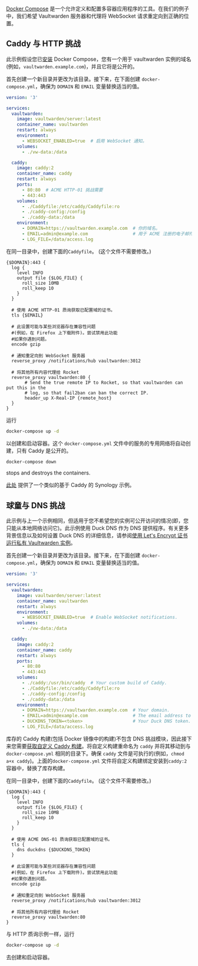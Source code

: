 [Docker Compose](https://docs.docker.com/compose/) 是一个允许定义和配置多容器应用程序的工具。在我们的例子中，我们希望 Vaultwarden 服务器和代理将 WebSocket 请求重定向到正确的位置。

## Caddy 与 HTTP 挑战

此示例假设您已[安装](https://docs.docker.com/compose/install/) Docker Compose，您有一个用于 vaultwarden 实例的域名(例如，`vaultwarden.example.com`)，并且它将是公开的。

首先创建一个新目录并更改为该目录。接下来，在下面创建 `docker-compose.yml`，确保为 `DOMAIN` 和 `EMAIL` 变量替换适当的值。

```yaml
version: '3'

services:
  vaultwarden:
    image: vaultwarden/server:latest
    container_name: vaultwarden
    restart: always
    environment:
      - WEBSOCKET_ENABLED=true  # 启用 WebSocket 通知。
    volumes:
      - ./vw-data:/data

  caddy:
    image: caddy:2
    container_name: caddy
    restart: always
    ports:
      - 80:80  # ACME HTTP-01 挑战需要
      - 443:443
    volumes:
      - ./Caddyfile:/etc/caddy/Caddyfile:ro
      - ./caddy-config:/config
      - ./caddy-data:/data
    environment:
      - DOMAIN=https://vaultwarden.example.com  # 你的域名。
      - EMAIL=admin@example.com                 # 用于 ACME 注册的电子邮件地址。
      - LOG_FILE=/data/access.log
```

在同一目录中，创建下面的`Caddyfile`。 (这个文件不需要修改。)
```
{$DOMAIN}:443 {
  log {
    level INFO
    output file {$LOG_FILE} {
      roll_size 10MB
      roll_keep 10
    }
  }

  # 使用 ACME HTTP-01 质询获取已配置域的证书。
  tls {$EMAIL}

  # 此设置可能与某些浏览器存在兼容性问题
  #(例如，在 Firefox 上下载附件)。尝试禁用此功能
  #如果你遇到问题。
  encode gzip

  # 通知重定向到 WebSocket 服务器
  reverse_proxy /notifications/hub vaultwarden:3012

  # 将其他所有内容代理给 Rocket
  reverse_proxy vaultwarden:80 {
       # Send the true remote IP to Rocket, so that vaultwarden can put this in the
       # log, so that fail2ban can ban the correct IP.
       header_up X-Real-IP {remote_host}
  }
}
```

运行
```bash
docker-compose up -d
```
以创建和启动容器。这个 `docker-compose.yml` 文件中的服务的专用网络将自动创建，只有 Caddy 是公开的。

```bash
docker-compose down
```
stops and destroys the containers.

[此处](https://github.com/sosandroid/docker-bitwarden_rs-caddy-synology) 提供了一个类似的基于 Caddy 的 Synology 示例。

## 球童与 DNS 挑战

此示例与上一个示例相同，但适用于您不希望您的实例可公开访问的情况(即，您只能从本地网络访问它)。此示例使用 Duck DNS 作为 DNS 提供程序。有关更多背景信息以及如何设置 Duck DNS 的详细信息，请参阅[使用 Let's Encrypt 证书运行私有 Vaultwarden 实例](Running-a-private-vaultwarden-instance-with-Let's-Encrypt-certs)。

首先创建一个新目录并更改为该目录。接下来，在下面创建 `docker-compose.yml`，确保为 `DOMAIN` 和 `EMAIL` 变量替换适当的值。

```yaml
version: '3'

services:
  vaultwarden:
    image: vaultwarden/server:latest
    container_name: vaultwarden
    restart: always
    environment:
      - WEBSOCKET_ENABLED=true  # Enable WebSocket notifications.
    volumes:
      - ./vw-data:/data

  caddy:
    image: caddy:2
    container_name: caddy
    restart: always
    ports:
      - 80:80
      - 443:443
    volumes:
      - ./caddy:/usr/bin/caddy  # Your custom build of Caddy.
      - ./Caddyfile:/etc/caddy/Caddyfile:ro
      - ./caddy-config:/config
      - ./caddy-data:/data
    environment:
      - DOMAIN=https://vaultwarden.example.com  # Your domain.
      - EMAIL=admin@example.com                 # The email address to use for ACME registration.
      - DUCKDNS_TOKEN=<token>                   # Your Duck DNS token.
      - LOG_FILE=/data/access.log
```

库存的 Caddy 构建(包括 Docker 镜像中的构建)不包含 DNS 挑战模块，因此接下来您需要[获取自定义 Caddy 构建](https://github.com/dani-garcia/vaultwarden/wiki/Running-a-private-vaultwarden-instance-with-Let%27s-Encrypt-certs#getting-a-custom-caddy-build)。将自定义构建重命名为 `caddy` 并将其移动到与 `docker-compose.yml` 相同的目录下。确保 `caddy` 文件是可执行的(例如，`chmod a+x caddy`)。上面的`docker-compose.yml` 文件将自定义构建绑定安装到`caddy:2` 容器中，替换了库存构建。

在同一目录中，创建下面的`Caddyfile`。 (这个文件不需要修改。)
```
{$DOMAIN}:443 {
  log {
    level INFO
    output file {$LOG_FILE} {
      roll_size 10MB
      roll_keep 10
    }
  }

  # 使用 ACME DNS-01 质询获取已配置域的证书。
  tls {
    dns duckdns {$DUCKDNS_TOKEN}
  }

  # 此设置可能与某些浏览器存在兼容性问题
  #(例如，在 Firefox 上下载附件)。尝试禁用此功能
  #如果你遇到问题。
  encode gzip

  # 通知重定向到 WebSocket 服务器
  reverse_proxy /notifications/hub vaultwarden:3012

  # 将其他所有内容代理给 Rocket
  reverse_proxy vaultwarden:80
}
```

与 HTTP 质询示例一样，运行
```bash
docker-compose up -d
```
去创建和启动容器。